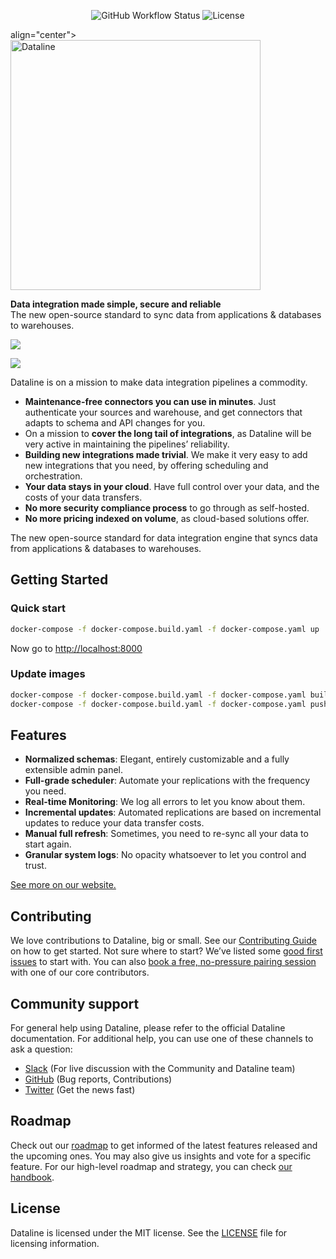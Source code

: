 <p align="center">
  <img alt="GitHub Workflow Status" src="https://img.shields.io/github/workflow/status/datalineio/dataline/Dataline%20CI">
  <img alt="License" src="https://img.shields.io/github/license/datalineio/dataline" />
</p>

<p> align="center">
  <img alt="Dataline" src="https://raw.githubusercontent.com/datalineio/dataline/1a2d32401e519a923f4d28e4341f005992bc297f/docs/.gitbook/assets/dataline_light-background.svg" width="400px" />
</p>

**Data integration made simple, secure and reliable**  
The new open-source standard to sync data from applications & databases to warehouses.

 [![](https://dataline.io/wp-content/uploads/2020/08/Deploy-with-Docker.png)](https://docs.dataline.io/deployment/deploying-dataline)

![](https://dataline.io/wp-content/uploads/2020/08/Sources_List.png)



Dataline is on a mission to make data integration pipelines a commodity.

* **Maintenance-free connectors you can use in minutes**. Just authenticate your sources and warehouse, and get connectors that adapts to schema and API changes for you.
* On a mission to **cover the long tail of integrations**, as Dataline will be very active in maintaining the pipelines’ reliability. 
* **Building new integrations made trivial**. We make it very easy to add new integrations that you need, by offering scheduling and orchestration. 
* **Your data stays in your cloud**. Have full control over your data, and the costs of your data transfers. 
* **No more security compliance process** to go through as self-hosted. 
* **No more pricing indexed on volume**, as cloud-based solutions offer. 

The new open-source standard for data integration engine that syncs data from applications & databases to warehouses.

## Getting Started

### Quick start

```bash
docker-compose -f docker-compose.build.yaml -f docker-compose.yaml up
```

Now go to [http://localhost:8000](http://localhost:8000)

### Update images

```bash
docker-compose -f docker-compose.build.yaml -f docker-compose.yaml build
docker-compose -f docker-compose.build.yaml -f docker-compose.yaml push
```

## Features

* **Normalized schemas**: Elegant, entirely customizable and a fully extensible admin panel.
* **Full-grade scheduler**: Automate your replications with the frequency you need.
* **Real-time Monitoring**: We log all errors to let you know about them.
* **Incremental updates**: Automated replications are based on incremental updates to reduce your data transfer costs.
* **Manual full refresh**: Sometimes, you need to re-sync all your data to start again.
* **Granular system logs**: No opacity whatsoever to let you control and trust.

[See more on our website.](https://dataline.io/features/)

## Contributing

We love contributions to Dataline, big or small. See our [Contributing Guide](https://docs.dataline.io/contributing/contributing-to-dataline) on how to get started. Not sure where to start? We’ve listed some [good first issues](https://github.com/datalineio/dataline/labels/good%20first%20issue) to start with. You can also [book a free, no-pressure pairing session](http://drift.me/johnlafleur) with one of our core contributors.

## Community support

For general help using Dataline, please refer to the official Dataline documentation. For additional help, you can use one of these channels to ask a question:

* [Slack](https://join.slack.com/t/datalineusers/shared_invite/zt-gj10ijyq-ZcUVTnUJWpD4eKICy0RU2A) \(For live discussion with the Community and Dataline team\)
* [GitHub](https://github.com/datalineio/dataline) \(Bug reports, Contributions\)
* [Twitter](https://twitter.com/datalinehq) \(Get the news fast\)

## Roadmap

Check out our [roadmap](https://github.com/datalineio/dataline/projects/1) to get informed of the latest features released and the upcoming ones. You may also give us insights and vote for a specific feature. For our high-level roadmap and strategy, you can check [our handbook](https://docs.dataline.io/company-handbook/company-handbook/roadmap).

## License

Dataline is licensed under the MIT license. See the [LICENSE](https://docs.dataline.io/license) file for licensing information.

